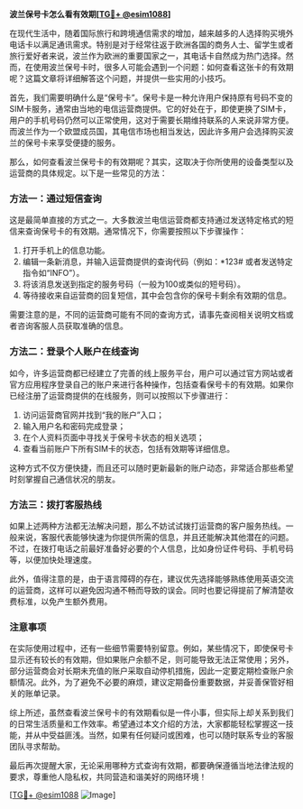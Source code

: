 **波兰保号卡怎么看有效期[[TG💪+ @esim1088](https://t.me/s/esim1088)]**

在现代生活中，随着国际旅行和跨境通信需求的增加，越来越多的人选择购买境外电话卡以满足通讯需求。特别是对于经常往返于欧洲各国的商务人士、留学生或者旅行爱好者来说，波兰作为欧洲的重要国家之一，其电话卡自然成为热门选择。然而，在使用波兰保号卡时，很多人可能会遇到一个问题：如何查看这张卡的有效期呢？这篇文章将详细解答这个问题，并提供一些实用的小技巧。

首先，我们需要明确什么是“保号卡”。保号卡是一种允许用户保持原有号码不变的SIM卡服务，通常由当地的电信运营商提供。它的好处在于，即使更换了SIM卡，用户的手机号码仍然可以正常使用，这对于需要长期维持联系的人来说非常方便。而波兰作为一个欧盟成员国，其电信市场也相当发达，因此许多用户会选择购买波兰的保号卡来享受便捷的服务。

那么，如何查看波兰保号卡的有效期呢？其实，这取决于你所使用的设备类型以及运营商的具体规定。以下是一些常见的方法：

### 方法一：通过短信查询

这是最简单直接的方式之一。大多数波兰电信运营商都支持通过发送特定格式的短信来查询保号卡的有效期。通常情况下，你需要按照以下步骤操作：

1. 打开手机上的信息功能。
2. 编辑一条新消息，并输入运营商提供的查询代码（例如：*123# 或者发送特定指令如“INFO”）。
3. 将该消息发送到指定的服务号码（一般为100或类似的短号码）。
4. 等待接收来自运营商的回复短信，其中会包含你的保号卡剩余有效期的信息。

需要注意的是，不同的运营商可能有不同的查询方式，请事先查阅相关说明文档或者咨询客服人员获取准确的信息。

### 方法二：登录个人账户在线查询

如今，许多运营商都已经建立了完善的线上服务平台，用户可以通过官方网站或者官方应用程序登录自己的账户来进行各种操作，包括查看保号卡的有效期。如果你已经注册了运营商提供的在线服务，则可以按照以下步骤进行：

1. 访问运营商官网并找到“我的账户”入口；
2. 输入用户名和密码完成登录；
3. 在个人资料页面中寻找关于保号卡状态的相关选项；
4. 查看当前账户下所有SIM卡的状态，包括有效期等详细信息。

这种方式不仅方便快捷，而且还可以随时更新最新的账户动态，非常适合那些希望时刻掌握自己通信状况的朋友。

### 方法三：拨打客服热线

如果上述两种方法都无法解决问题，那么不妨试试拨打运营商的客户服务热线。一般来说，客服代表能够快速为你提供所需的信息，并且还能解决其他潜在的问题。不过，在拨打电话之前最好准备好必要的个人信息，比如身份证件号码、手机号码等，以便加快处理速度。

此外，值得注意的是，由于语言障碍的存在，建议优先选择能够熟练使用英语交流的运营商，这样可以避免因沟通不畅而导致的误会。同时也要记得提前了解清楚收费标准，以免产生额外费用。

### 注意事项

在实际使用过程中，还有一些细节需要特别留意。例如，某些情况下，即使保号卡显示还有较长的有效期，但如果账户余额不足，则可能导致无法正常使用；另外，部分运营商会对长期未充值的账户采取自动停机措施，因此一定要定期检查账户余额情况。此外，为了避免不必要的麻烦，建议定期备份重要数据，并妥善保管好相关的账单记录。

综上所述，虽然查看波兰保号卡的有效期看似是一件小事，但实际上却关系到我们的日常生活质量和工作效率。希望通过本文介绍的方法，大家都能轻松掌握这一技能，并从中受益匪浅。当然，如果有任何疑问或困难，也可以随时联系专业的客服团队寻求帮助。

最后再次提醒大家，无论采用哪种方式查询有效期，都要确保遵循当地法律法规的要求，尊重他人隐私权，共同营造和谐美好的网络环境！

[[TG💪+ @esim1088](https://t.me/s/esim1088) ![Image](https://i.postimg.cc/4NQfJmqS/Snipaste-2025-05-13-00-14-12.png)]